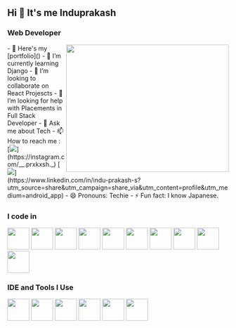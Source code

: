## Hi  👋 It's me Induprakash

### Web Developer 
<img align="right" width="370" height="290" src="https://i.pinimg.com/originals/47/f0/34/47f0342cec72b800463bf003eac1257e.gif">
- 🔭 Here's my [portfolio]()                                                 
- 🌱 I’m currently learning Django
- 👯 I’m looking to collaborate on React Projescts
- 🤔 I’m looking for help with Placements in Full Stack Developer 
- 💬 Ask me about Tech
- 📫 How to reach me :
<br /> [<img src="https://img.shields.io/badge/Instagram-1DA1F2?style=for-the-badge&logo=instagram&logoColor=white" />](https://instagram.com/__.prxkxsh._) 
[<img src="https://img.shields.io/badge/LinkedIn-0077B5?style=for-the-badge&logo=linkedin&logoColor=white" />](https://www.linkedin.com/in/indu-prakash-s?utm_source=share&utm_campaign=share_via&utm_content=profile&utm_medium=android_app)
- 😄 Pronouns: Techie
- ⚡ Fun fact: I know Japanese.

### I code in
<img height="50" width="50" src="https://img.icons8.com/color/48/000000/python.png" /> 
<img height="50" width="50" src="https://img.icons8.com/color/48/000000/html-5.png" />
<img height="50" width="50" src="https://img.icons8.com/color/48/000000/css3.png" /> 
<img height="50" width="50" src="https://img.icons8.com/color/48/000000/bootstrap.png" />
<img height="50" width="50" src="https://img.icons8.com/color/48/000000/javascript.png"/>
<img height="50" width="50" src="https://img.icons8.com/color/48/000000/react-native.png"/> 
<img height="50" width="50" src="https://img.icons8.com/color/48/000000/google-firebase-console.png"/>
<img height="50" width="50" src="https://img.icons8.com/color/48/000000/mysql-logo.png"/> 
<img height="50" width="50" src="https://img.icons8.com/color/48/000000/mongodb.png"/> 
<img height="50" width="50" src="https://img.icons8.com/color/48/000000/nodejs.png"/> 

### IDE and Tools I Use
<img height="50" width="50" src="https://img.icons8.com/color/48/000000/visual-studio-code-2019.png"/> 
<img height="50" width="50" src="https://img.icons8.com/color/48/000000/pycharm.png"/> 
<img height="50" width="50" src="https://img.icons8.com/color/50/000000/git.png"/> 
<img height="50" width="50" src="https://img.icons8.com/doodle/48/000000/adobe-photoshop.png"/> 
<img height="50" width="50" src="https://img.icons8.com/color/48/000000/figma--v1.png"/> 
<img height="50" src="https://img.shields.io/badge/Netlify-00C7B7?style=for-the-badge&logo=netlify&logoColor=white"/> 
